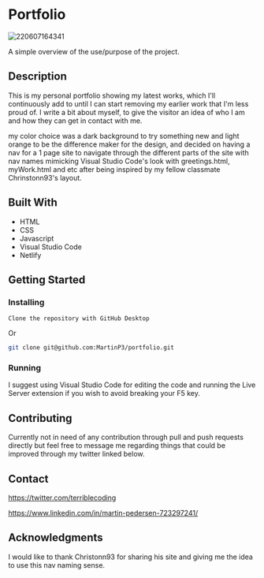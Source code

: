 # Portfolio

![220607164341](https://user-images.githubusercontent.com/70173574/172409518-3ab0f442-f3fd-4d4a-b904-146154dedd4b.png)


A simple overview of the use/purpose of the project.

## Description

This is my personal portfolio showing my latest works, which I'll continuously add to until I can start removing my earlier work that I'm less proud of.
I write a bit about myself, to give the visitor an idea of who I am and how they can get in contact with me.

my color choice was a dark background to try something new and light orange to be the difference maker for the design, and decided on having a nav for a 1 page site to navigate through the different parts of the site with nav names mimicking Visual Studio Code's look with greetings.html, myWork.html and etc after being inspired by my fellow classmate Chrinstonn93's layout.

## Built With

- HTML
- CSS
- Javascript
- Visual Studio Code
- Netlify

## Getting Started

### Installing

```
Clone the repository with GitHub Desktop
```

Or

```bash
git clone git@github.com:MartinP3/portfolio.git
```

### Running

I suggest using Visual Studio Code for editing the code and running the Live Server extension if you wish to avoid breaking your F5 key.

## Contributing

Currently not in need of any contribution through pull and push requests directly but feel free to message me regarding things that could be improved through my twitter linked below.

## Contact

https://twitter.com/terriblecoding

https://www.linkedin.com/in/martin-pedersen-723297241/

## Acknowledgments

I would like to thank Christonn93 for sharing his site and giving me the idea to use this nav naming sense.

